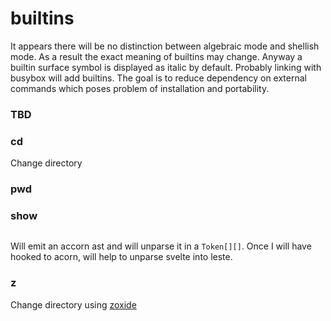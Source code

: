 # builtins

It appears there will be no distinction between algebraic mode and shellish mode.
As a result the exact meaning of builtins may change.
Anyway a builtin surface symbol is displayed as italic by default.
Probably linking with busybox will add builtins. The goal is to reduce
dependency on external commands which poses problem of installation and portability.

### TBD

### cd

Change directory

### pwd

### show

```show file.ts
````

Will emit an accorn ast and will unparse it in a `Token[][]`.
Once I will have hooked to acorn, will help to unparse svelte
into leste.

### z

Change directory using [zoxide](https://github.com/ajeetdsouza/zoxide)
